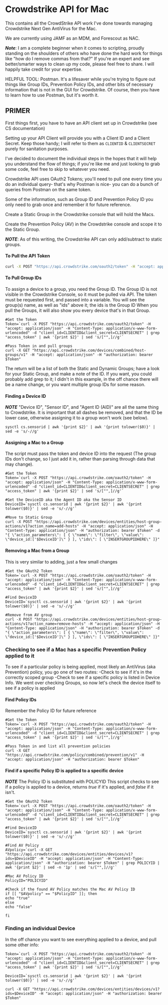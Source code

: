 # Crowdstrike API for Mac
This contains all the CrowdStrike API work I've done towards managing Crowdstrike Next Gen AntiVirus for the Mac.

We are currently using JAMF as an MDM, and Forescout as NAC.

***Note***: I am a complete beginner when it comes to scripting, proudly standing on the shoulders of others who have done the hard work for things like "how do I remove commas from that?" If you're an expert and see better/smarter ways to clean up my code, please feel free to share. I will happily take credit for your expertise.

HELPFUL TOOL: Postman. It's a lifesaver while you're trying to figure out things like Group IDs, Prevention Policy IDs, and other bits of necessary information that is not in the GUI for Crowdstrike. Of course, then you have to learn how to use Postman, but it's worth it. 

## PRIMER

First things first, you have to have an API client set up in Crowdstrike (see CS documentation)

Setting up your API Client will provide you with a Client ID and a Client Secret. Keep those handy; I will refer to them as `CLIENTID` & `CLIENTSECRET` purely for sanitation purposes.

I've decided to document the individual steps in the hopes that it will help you understand the flow of things; if you're like me and just looking to grab some code, feel free to skip to whatever you need.

Crowdstrike API uses OAuth2 Tokens; you'll need to pull one every time you do an individual query- that's why Postman is nice- you can do a bunch of queries from Postman on the same token.

Some of the information, such as Group ID and Prevention Policy ID you only need to grab once and remember it for future reference. 

Create a Static Group in the Crowdstrike console that will hold the Macs.

Create the Prevention Policy (AV) in the Crowdstrike console and scope it to the Static Group.

***NOTE***: As of this writing, the Crowdstrike API can only add/subtract to static groups. 

#### To Pull the API Token
```zsh
curl -X POST "https://api.crowdstrike.com/oauth2/token" -H "accept: application/json" -H "Content-Type: application/x-www-form-urlencoded" -d "client_id=CLIENTID&client_secret=CLIENTSECRET" | grep "access_token" | awk '{print $2}' | sed 's/["",]//g'`
```

#### To Pull Group IDs
To assign a device to a group, you need the Group ID. The Group ID is not visible in the Crowdstrike Console, so it must be pulled via API.
The token must be requested first, and passed into a variable.
You will see the group(s) name, as well as "ids" above it; the ids is the Group ID
When you pull the Groups, it will also show you every device that's in that Group.

```
#Get the Token
Token=`curl -X POST "https://api.crowdstrike.com/oauth2/token" -H "accept: application/json" -H "Content-Type: application/x-www-form-urlencoded" -d "client_id=CLIENTID&client_secret=CLIENTSECRET" | grep "access_token" | awk '{print $2}' | sed 's/["",]//g'`
 
#Pass Token in and pull groups
curl -X GET "https://api.crowdstrike.com/devices/combined/host-groups/v1" -H "accept: application/json" -H "authorization: bearer $Token"
```
The return will be a list of both the Static and Dynamic Groups; have a look for your Static Group, and make a note of the ID. If you want, you could probably add grep to it;  I didn't in this example, in the off chance there will be a name change, or you want multiple group IDs for some reason.

#### Finding a Device ID
***NOTE*** 
"Device ID", "Sensor ID", and "Agent ID (AID)" are all the same thing to Crowdstrike. It is important that all dashes be removed, and that the ID be lower case, otherwise assigning it to a group won't work (see below).

```
sysctl cs.sensorid | awk '{print $2}' | awk '{print tolower($0)}' | sed -e 's/-//g'
```

#### Assigning a Mac to a Group
The script must pass the token and device ID into the request (The group IDs don't change, so I just add it in, rather than parsing through data that may change).
```
#Get the Token
Token=`curl -X POST "https://api.crowdstrike.com/oauth2/token" -H "accept: application/json" -H "Content-Type: application/x-www-form-urlencoded" -d "client_id=CLIENTID&client_secret=CLIENTSECRET" | grep "access_token" | awk '{print $2}' | sed 's/["",]//g'`
 
#Get the DeviceID aka the Agent ID aka the Sensor ID
DeviceID=`sysctl cs.sensorid | awk '{print $2}' | awk '{print tolower($0)}' | sed -e 's/-//g'`
 
#Move to Static Group
curl -X POST "https://api.crowdstrike.com/devices/entities/host-group-actions/v1?action_name=add-hosts" -H "accept: application/json" -H "Content-Type: application/json" -H "authorization: bearer $Token" -d "{ \"action_parameters\": [ { \"name\": \"filter\", \"value\": \"device_id:['$DeviceID']\" } ], \"ids\": [ \"INSERTGROUPIDHERE\" ]}"
```

#### Removing a Mac from a Group
This is very similar to adding, just a few small changes

```
#Get the OAuth2 Token
Token=`curl -X POST "https://api.crowdstrike.com/oauth2/token" -H "accept: application/json" -H "Content-Type: application/x-www-form-urlencoded" -d "client_id=CLIENTID&client_secret=CLIENTSECRET" | grep "access_token" | awk '{print $2}' | sed 's/["",]//g'`
 
#Find DeviceID
DeviceID=`sysctl cs.sensorid | awk '{print $2}' | awk '{print tolower($0)}' | sed -e 's/-//g'`
 
#Remove from AV group
curl -X POST "https://api.crowdstrike.com/devices/entities/host-group-actions/v1?action_name=remove-hosts" -H "accept: application/json" -H "Content-Type: application/json" -H "authorization: bearer $Token" -d "{ \"action_parameters\": [ { \"name\": \"filter\", \"value\": \"device_id:['$DeviceID']\" } ], \"ids\": [ \"INSERTGROUPIDHERE\" ]}"
```

### Checking to see if a Mac has a specific Prevention Policy applied to it
To see if a particular policy is being applied, most likely an AntiVirus (aka Prevention) policy, you go one of two routes:
-Check to see if it's in the correctly scoped group
-Check to see if a specific policy is listed in Device Info.
We went over checking Groups, so now let's check the device itself to see if a policy is applied

#### Find Policy IDs
Remember the Policy ID for future reference
```
#Get the Token
Token=`curl -X POST "https://api.crowdstrike.com/oauth2/token" -H "accept: application/json" -H "Content-Type: application/x-www-form-urlencoded" -d "client_id=CLIENTID&client_secret=CLIENTSECRET" | grep "access_token" | awk '{print $2}' | sed 's/["",]//g'`

#Pass Token in and list all prevention policies
curl -X GET "https://api.crowdstrike.com/policy/combined/prevention/v1" -H "accept: application/json" -H "authorization: bearer $Token"
```

#### Find if a specific Policy ID is applied to a specific device
***NOTE*** The Policy ID is substituted with POLICYID
This script checks to see if a policy is applied to a device, returns *true* if it's applied, and *false* if it isn't.
```
#Get the OAuth2 Token
Token=`curl -X POST "https://api.crowdstrike.com/oauth2/token" -H "accept: application/json" -H "Content-Type: application/x-www-form-urlencoded" -d "client_id=CLIENTID&client_secret=CLIENTSECRET" | grep "access_token" | awk '{print $2}' | sed 's/["",]//g'`
 
#Find DeviceID
DeviceID=`sysctl cs.sensorid | awk '{print $2}' | awk '{print tolower($0)}' | sed -e 's/-//g'`
 
#Find AV Policy
AVpolicy=`curl -X GET "https://api.crowdstrike.com/devices/entities/devices/v1?ids=$DeviceID" -H "accept: application/json" -H "Content-Type: application/json" -H "authorization: bearer $Token" | grep POLICYID | awk '{print $2}' | sed -n '1p' | sed 's/["",]//g'`
 
#Mac AV Policy ID
PolicyID="POLICYID"
 
#Check if the found AV Policy matches the Mac AV Policy ID
if [[ "$AVpolicy" == "$PolicyID" ]]; then
echo "true"
else
echo "false"
 
fi
```

### Finding an individual Device
In the off chance you want to see everything applied to a device, and pull some other info:

```
Token=`curl -X POST "https://api.crowdstrike.com/oauth2/token" -H "accept: application/json" -H "Content-Type: application/x-www-form-urlencoded" -d "client_id=CLIENTID&client_secret=CLIENTSECRET" | grep "access_token" | awk '{print $2}' | sed 's/["",]//g'`
 
DeviceID=`sysctl cs.sensorid | awk '{print $2}' | awk '{print tolower($0)}' | sed -e 's/-//g'`
 
curl -X GET "https://api.crowdstrike.com/devices/entities/devices/v1?ids=$DeviceID" -H "accept: application/json" -H "authorization: bearer $Token"
```
